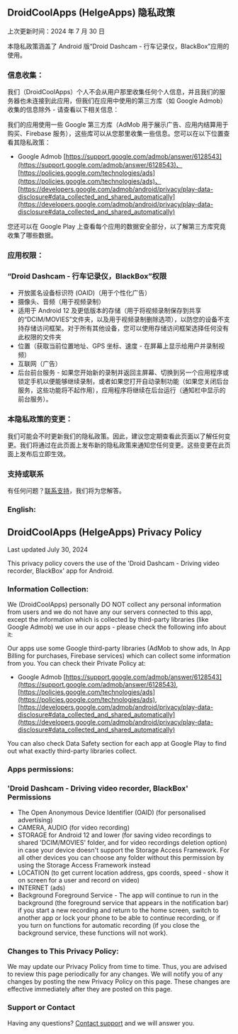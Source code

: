 ## DroidCoolApps (HelgeApps) 隐私政策

上次更新时间：2024 年 7 月 30 日

本隐私政策涵盖了 Android 版“Droid Dashcam - 行车记录仪，BlackBox”应用的使用。

### 信息收集：

我们（DroidCoolApps）个人不会从用户那里收集任何个人信息，并且我们的服务器也未连接到此应用，但我们在应用中使用的第三方库（如 Google Admob）收集的信息除外 - 请查看以下相关信息：

我们的应用使用一些 Google 第三方库（AdMob 用于展示广告、应用内结算用于购买、Firebase 服务），这些库可以从您那里收集一些信息。您可以在以下位置查看其隐私政策：
- Google Admob [https://support.google.com/admob/answer/6128543](https://support.google.com/admob/answer/6128543)、[https://policies.google.com/technologies/ads](https://policies.google.com/technologies/ads)、[https://developers.google.com/admob/android/privacy/play-data-disclosure#data_collected_and_shared_automatically](https://developers.google.com/admob/android/privacy/play-data-disclosure#data_collected_and_shared_automatically)

您还可以在 Google Play 上查看每个应用的数据安全部分，以了解第三方库究竟收集了哪些数据。

### 应用权限：

### “Droid Dashcam - 行车记录仪，BlackBox”权限
- 开放匿名设备标识符 (OAID)（用于个性化广告）
- 摄像头、音频（用于视频录制）
- 适用于 Android 12 及更低版本的存储（用于将视频录制保存到共享的“DCIM/MOVIES”文件夹，以及用于视频录制删除选项），以防您的设备不支持存储访问框架。对于所有其他设备，您可以使用存储访问框架选择任何没有此权限的文件夹
- 位置（获取当前位置地址、GPS 坐标、速度 - 在屏幕上显示给用户并录制视频）
- 互联网（广告）
- 后台前台服务 - 如果您开始新的录制并返回主屏幕、切换到另一个应用程序或锁定手机以便能够继续录制，或者如果您打开自动录制功能（如果您关闭后台服务，这些功能将不起作用），应用程序将继续在后台运行（通知栏中显示的前台服务）。

### 本隐私政策的变更：

我们可能会不时更新我们的隐私政策。因此，建议您定期查看此页面以了解任何变更。我们将通过在此页面上发布新的隐私政策来通知您任何变更。这些变更在此页面上发布后立即生效。

### 支持或联系

有任何问题？[联系支持](mailto://cooldroidapps4@gmail.com)，我们将为您解答。

### English:

## DroidCoolApps (HelgeApps) Privacy Policy

Last updated July 30, 2024

This privacy policy covers the use of the 'Droid Dashcam - Driving video recorder, BlackBox' app for Android.

### Information Collection:

We (DroidCoolApps) personally DO NOT collect any personal information from users and we do not have any our servers connected to this app, except the information which is collected by third-party libraries (like Google Admob) we use in our apps - please check the following info about it:

Our apps use some Google third-party libraries (AdMob to show ads, In App Billing for purchases, Firebase services) which can collect some information from you. You can check their Private Policy at:
- Google Admob [https://support.google.com/admob/answer/6128543](https://support.google.com/admob/answer/6128543), [https://policies.google.com/technologies/ads](https://policies.google.com/technologies/ads), [https://developers.google.com/admob/android/privacy/play-data-disclosure#data_collected_and_shared_automatically](https://developers.google.com/admob/android/privacy/play-data-disclosure#data_collected_and_shared_automatically)

You can also check Data Safety section for each app at Google Play to find out what exactly third-party libraries collect.

### Apps permissions:

### 'Droid Dashcam - Driving video recorder, BlackBox' Permissions
- The Open Anonymous Device Identifier (OAID) (for personalised advertising) 
- CAMERA, AUDIO (for video recording)
- STORAGE for Android 12 and lower (for saving video recordings to shared 'DCIM/MOVIES' folder, and for video recordings deletion option) in case your device doesn't support the Storage Access Framework. For all other devices you can choose any folder without this permission by using the Storage Access Framework instead
- LOCATION (to get current location address, gps coords, speed - show it on screen for a user and record on video)
- INTERNET (ads)
- Background Foreground Service - The app will continue to run in the background (the foreground service that appears in the notification bar) if you start a new recording and return to the home screen, switch to another app or lock your phone to be able to continue recording, or if you turn on functions for automatic recording (if you close the background service, these functions will not work).

###  Changes to This Privacy Policy:

We may update our Privacy Policy from time to time. Thus, you are advised to review this page periodically for any changes. We will notify you of any changes by posting the new Privacy Policy on this page. These changes are effective immediately after they are posted on this page.

### Support or Contact

Having any questions? [Сontact support](mailto://cooldroidapps4@gmail.com) and we will answer you.
